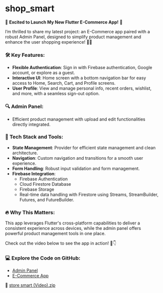 # shop_smart

🚀 **Excited to Launch My New Flutter E-Commerce App!** 🚀

I’m thrilled to share my latest project: an E-Commerce app paired with a robust Admin Panel, designed to simplify product management and enhance the user shopping experience! 🛒📱

### 🛠️ **Key Features:**
- **Flexible Authentication**: Sign in with Firebase authentication, Google account, or explore as a guest.
- **Interactive UI**: Home screen with a bottom navigation bar for easy access to Home, Search, Cart, and Profile screens.
- **User Profile**: View and manage personal info, recent orders, wishlist, and more, with a seamless sign-out option.

### 🔍 **Admin Panel:**
- Efficient product management with upload and edit functionalities directly integrated.

### 🔧 **Tech Stack and Tools:**
- **State Management**: Provider for efficient state management and clean architecture.
- **Navigation**: Custom navigation and transitions for a smooth user experience.
- **Form Handling**: Robust input validation and form management.
- **Firebase Integration**:
  - Firebase Authentication
  - Cloud Firestore Database
  - Firebase Storage
  - Real-time data handling with Firestore using Streams, StreamBuilder, Futures, and FutureBuilder.

### 🔥 **Why This Matters:**
This app leverages Flutter's cross-platform capabilities to deliver a consistent experience across devices, while the admin panel offers powerful product management tools in one place. 

Check out the video below to see the app in action! 🎥👇

### 💻 **Explore the Code on GitHub:**
- [Admin Panel](https://github.com/ahmedsaadbadawy/shopsmart_admin_panel)
- [E-Commerce App](https://github.com/ahmedsaadbadawy/shop_smart)

🎥 [store smart (Video).zip](https://github.com/user-attachments/files/17007183/store.smart.E-Commerce.app.zip)

